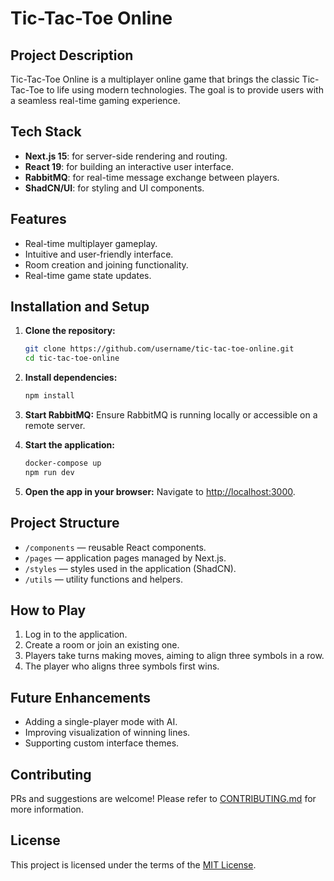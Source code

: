 # Tic-Tac-Toe Online

## Project Description
Tic-Tac-Toe Online is a multiplayer online game that brings the classic Tic-Tac-Toe to life using modern technologies. The goal is to provide users with a seamless real-time gaming experience.

## Tech Stack
- **Next.js 15**: for server-side rendering and routing.
- **React 19**: for building an interactive user interface.
- **RabbitMQ**: for real-time message exchange between players.
- **ShadCN/UI**: for styling and UI components.

## Features
- Real-time multiplayer gameplay.
- Intuitive and user-friendly interface.
- Room creation and joining functionality.
- Real-time game state updates.

## Installation and Setup

1. **Clone the repository:**
   ```bash
   git clone https://github.com/username/tic-tac-toe-online.git
   cd tic-tac-toe-online
   ```

2. **Install dependencies:**
   ```bash
   npm install
   ```

3. **Start RabbitMQ:**
   Ensure RabbitMQ is running locally or accessible on a remote server.

4. **Start the application:**
   ```bash
   docker-compose up
   npm run dev
   ```

5. **Open the app in your browser:**
   Navigate to [http://localhost:3000](http://localhost:3000).

## Project Structure
- `/components` — reusable React components.
- `/pages` — application pages managed by Next.js.
- `/styles` — styles used in the application (ShadCN).
- `/utils` — utility functions and helpers.

## How to Play
1. Log in to the application.
2. Create a room or join an existing one.
3. Players take turns making moves, aiming to align three symbols in a row.
4. The player who aligns three symbols first wins.

## Future Enhancements
- Adding a single-player mode with AI.
- Improving visualization of winning lines.
- Supporting custom interface themes.

## Contributing
PRs and suggestions are welcome! Please refer to [CONTRIBUTING.md](./CONTRIBUTING.md) for more information.

## License
This project is licensed under the terms of the [MIT License](./LICENSE).
